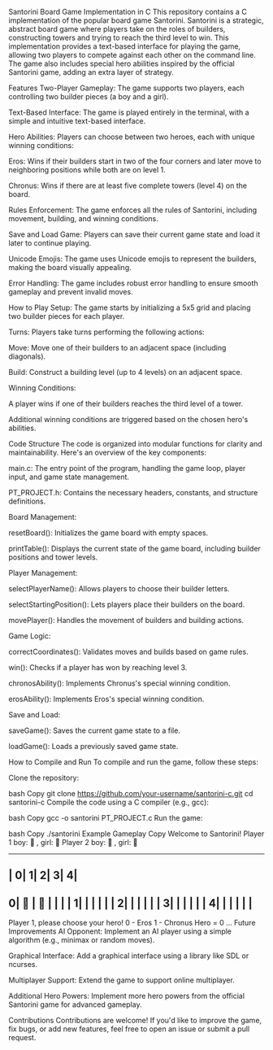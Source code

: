 Santorini Board Game Implementation in C
This repository contains a C implementation of the popular board game Santorini. Santorini is a strategic, abstract board game where players take on the roles of builders, constructing towers and trying to reach the third level to win. This implementation provides a text-based interface for playing the game, allowing two players to compete against each other on the command line. The game also includes special hero abilities inspired by the official Santorini game, adding an extra layer of strategy.

Features
Two-Player Gameplay: The game supports two players, each controlling two builder pieces (a boy and a girl).

Text-Based Interface: The game is played entirely in the terminal, with a simple and intuitive text-based interface.

Hero Abilities: Players can choose between two heroes, each with unique winning conditions:

Eros: Wins if their builders start in two of the four corners and later move to neighboring positions while both are on level 1.

Chronus: Wins if there are at least five complete towers (level 4) on the board.

Rules Enforcement: The game enforces all the rules of Santorini, including movement, building, and winning conditions.

Save and Load Game: Players can save their current game state and load it later to continue playing.

Unicode Emojis: The game uses Unicode emojis to represent the builders, making the board visually appealing.

Error Handling: The game includes robust error handling to ensure smooth gameplay and prevent invalid moves.

How to Play
Setup: The game starts by initializing a 5x5 grid and placing two builder pieces for each player.

Turns: Players take turns performing the following actions:

Move: Move one of their builders to an adjacent space (including diagonals).

Build: Construct a building level (up to 4 levels) on an adjacent space.

Winning Conditions:

A player wins if one of their builders reaches the third level of a tower.

Additional winning conditions are triggered based on the chosen hero's abilities.

Code Structure
The code is organized into modular functions for clarity and maintainability. Here's an overview of the key components:

main.c: The entry point of the program, handling the game loop, player input, and game state management.

PT_PROJECT.h: Contains the necessary headers, constants, and structure definitions.

Board Management:

resetBoard(): Initializes the game board with empty spaces.

printTable(): Displays the current state of the game board, including builder positions and tower levels.

Player Management:

selectPlayerName(): Allows players to choose their builder letters.

selectStartingPosition(): Lets players place their builders on the board.

movePlayer(): Handles the movement of builders and building actions.

Game Logic:

correctCoordinates(): Validates moves and builds based on game rules.

win(): Checks if a player has won by reaching level 3.

chronosAbility(): Implements Chronus's special winning condition.

erosAbility(): Implements Eros's special winning condition.

Save and Load:

saveGame(): Saves the current game state to a file.

loadGame(): Loads a previously saved game state.

How to Compile and Run
To compile and run the game, follow these steps:

Clone the repository:

bash
Copy
git clone https://github.com/your-username/santorini-c.git
cd santorini-c
Compile the code using a C compiler (e.g., gcc):

bash
Copy
gcc -o santorini PT_PROJECT.c
Run the game:

bash
Copy
./santorini
Example Gameplay
Copy
Welcome to Santorini!
Player 1 boy: 👦 , girl: 👧 
Player 2 boy: 🧔 , girl: 👵 

-----------------------------
  |   0|   1|   2|   3|   4|
-----------------------------
 0|   👦 |   👧 |    |    |    |
 1|    |    |    |    |    |
 2|    |    |    |    |    |
 3|    |    |    |    |    |
 4|    |    |    |    |    |
-----------------------------

Player 1, please choose your hero!
 0 - Eros
 1 - Chronus
 Hero = 0
...
Future Improvements
AI Opponent: Implement an AI player using a simple algorithm (e.g., minimax or random moves).

Graphical Interface: Add a graphical interface using a library like SDL or ncurses.

Multiplayer Support: Extend the game to support online multiplayer.

Additional Hero Powers: Implement more hero powers from the official Santorini game for advanced gameplay.

Contributions
Contributions are welcome! If you'd like to improve the game, fix bugs, or add new features, feel free to open an issue or submit a pull request.

